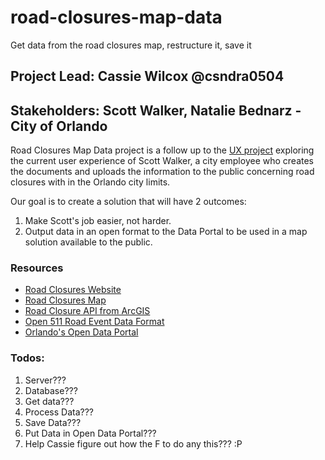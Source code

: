 # road-closures-map-data
Get data from the road closures map, restructure it, save it

## Project Lead: Cassie Wilcox @csndra0504
## Stakeholders: Scott Walker, Natalie Bednarz - City of Orlando

Road Closures Map Data project is a follow up to the [UX project](https://github.com/cforlando/road-closures-ux/blob/master/README.md) exploring the current user experience of Scott Walker, a city employee who creates the documents and uploads the information to the public concerning road closures with in the Orlando city limits. 

Our goal is to create a solution that will have 2 outcomes:

1. Make Scott's job easier, not harder. 
2. Output data in an open format to the Data Portal to be used in a map solution available to the public. 

### Resources
- [Road Closures Website](http://www.cityoforlando.net/roadclosure/)
- [Road Closures Map](http://www.arcgis.com/apps/webappviewer/index.html?id=80f863e226c948b496d27b179d924f93)
- [Road Closure API from ArcGIS](http://www2.cityoforlando.net/arcgis/rest/services/Traffic_Control/Road_Closures/MapServer/1)
- [Open 511 Road Event Data Format](http://www.open511.org/)
- [Orlando's Open Data Portal](https://data.cityoforlando.net/)

### Todos:
1. Server???
2. Database???
3. Get data???
4. Process Data???
5. Save Data???
6. Put Data in Open Data Portal???
7. Help Cassie figure out how the F to do any this??? :P
